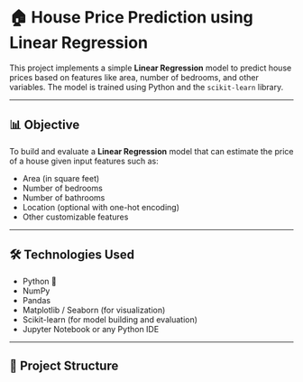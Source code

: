 # 🏠 House Price Prediction using Linear Regression

This project implements a simple **Linear Regression** model to predict house prices based on features like area, number of bedrooms, and other variables. The model is trained using Python and the `scikit-learn` library.

---

## 📊 Objective

To build and evaluate a **Linear Regression** model that can estimate the price of a house given input features such as:

- Area (in square feet)
- Number of bedrooms
- Number of bathrooms
- Location (optional with one-hot encoding)
- Other customizable features

---

## 🛠️ Technologies Used

- Python 🐍
- NumPy
- Pandas
- Matplotlib / Seaborn (for visualization)
- Scikit-learn (for model building and evaluation)
- Jupyter Notebook or any Python IDE

---

## 📁 Project Structure

